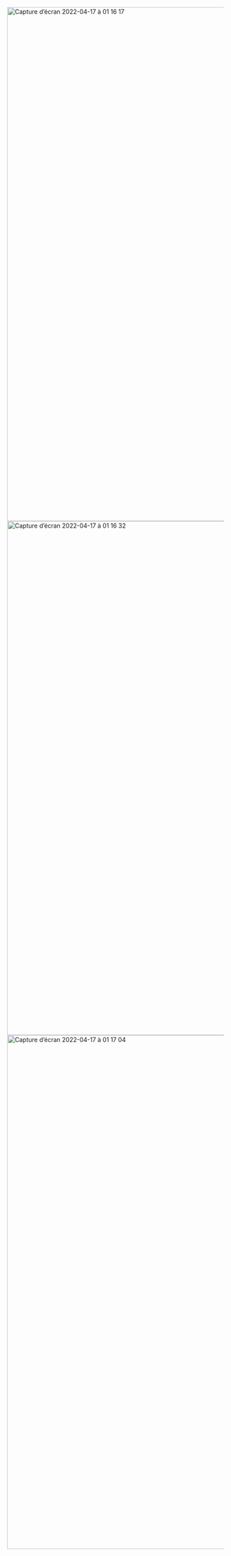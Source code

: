 <img width="1194" alt="Capture d’écran 2022-04-17 à 01 16 17" src="https://user-images.githubusercontent.com/19288009/163694067-c4280512-8e70-4e5e-8200-1e937dd3e1e2.png">
<img width="1194" alt="Capture d’écran 2022-04-17 à 01 16 32" src="https://user-images.githubusercontent.com/19288009/163694063-2a14a319-7693-49ba-a1b4-dc19704c0da3.png">
<img width="1194" alt="Capture d’écran 2022-04-17 à 01 17 04" src="https://user-images.githubusercontent.com/19288009/163694060-e40725c5-e64d-4ece-86fb-c136e2f8e4cd.png">
